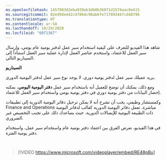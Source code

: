 ```yaml
---
ms.openlocfilehash: 1457983d2eba939ab3db0b36971d1574aac8e415
ms.sourcegitcommit: 82ed9ded42c47064c90ab6fe717893447cd48796
ms.translationtype: HT
ms.contentlocale: ar-SA
ms.lasthandoff: 10/19/2020
ms.locfileid: "6071367"
---
```

شاهد هذا الفيديو للتعرف على كيفية استخدام سير عمل لدفتر يومية عام يومي، وإرسال سير العمل للاعتماد، واستخدم عناصر العمل لإدارة عملية سير العمل استناداً إلى السيناريو التالي.

**السيناريو**

يريد عميلك سير عمل لدفتر يومية دوري. لا يوجد نوع سير عمل لدفتر اليومية الدوري. 

ومع ذلك، يمكنك أن توضح للعميل أنه باستخدام سير عمل **دفتر اليومية اليومي**، يمكنه إحضار البيانات من دفتر يومية دوري في دفتر يومية يومي واستخدام سير العمل للاعتماد. 

وكمستشار وظيفي، يجب أن تشرح أنه لا يمكن ترحيل دفاتر اليومية الدورية إلى تطبيقات Finance and Operations مباشرة. تعمل دفاتر اليومية الدورية كقالب لدفاتر اليومية ذات الطبيعة اليومية للإيصالات الدورية.
حيث يساعدك ذلك على تجنب التخصيص غير الضروري.  

في هذا الفيديو، نعرض الفرق بين اعتماد دفتر يومية عام واستخدام سير عمل، واستخدام دفتر يومية الفترة. 

&nbsp;
 > [!VIDEO https://www.microsoft.com/videoplayer/embed/RE48pBu]
